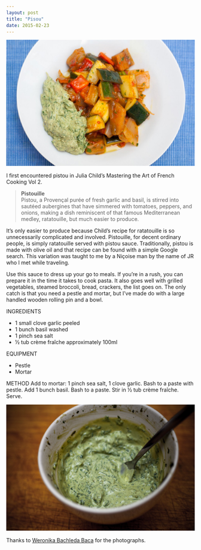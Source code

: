 ```yaml
---
layout: post
title: "Pisou"
date: 2015-02-23
---
```

![Pistou Dish](/images/pistou.jpg)

I first encountered pistou in Julia Child’s Mastering the Art of French Cooking Vol 2.

> **Pistouille**  
> Pistou, a Provençal purée of fresh garlic and basil, is stirred into sautéed aubergines that have simmered with tomatoes, peppers, and onions, making a dish reminiscent of that famous Mediterranean medley, ratatouille, but much easier to produce.

It’s only easier to produce because Child’s recipe for ratatouille is so unnecessarily complicated and involved. Pistouille, for decent ordinary people, is simply ratatouille served with pistou sauce. Traditionally, pistou is made with olive oil and that recipe can be found with a simple Google search. This variation was taught to me by a Niçoise man by the name of JR who I met while traveling.

Use this sauce to dress up your go to meals. If you’re in a rush, you can prepare it in the time it takes to cook pasta. It also goes well with grilled vegetables, steamed broccoli, bread, crackers, the list goes on. The only catch is that you need a pestle and mortar, but I’ve made do with a large handled wooden rolling pin and a bowl.

INGREDIENTS
*   1 small clove garlic <span class="ExtraInfo">peeled</span>
*   1 bunch basil <span class="ExtraInfo">washed</span>
*   1 pinch sea salt
*   ½ tub crème fraîche <span class="ExtraInfo">approximately 100ml</span>

EQUIPMENT
*   Pestle
*   Mortar

METHOD
Add to mortar: 1 pinch sea salt, 1 clove garlic. Bash to a paste with pestle. Add 1 bunch basil. Bash to a paste. Stir in ½ tub crème fraîche. Serve.

![Pistou Sauce](/images/pistou-sauce.jpg)

Thanks to [Weronika Bachleda Baca](http://ortarphotography.tumblr.com/) for the photographs.

